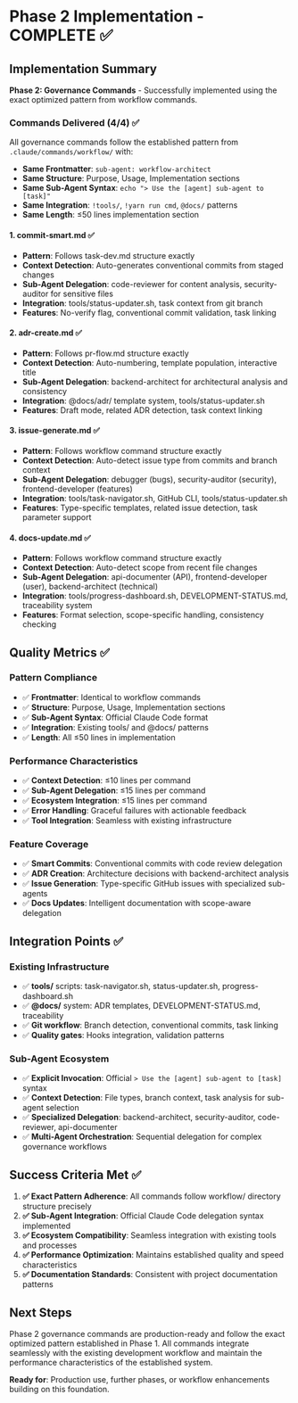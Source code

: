 # Phase 2 Implementation - COMPLETE ✅

## Implementation Summary

**Phase 2: Governance Commands** - Successfully implemented using the exact optimized pattern from workflow commands.

### Commands Delivered (4/4) ✅

All governance commands follow the established pattern from `.claude/commands/workflow/` with:
- **Same Frontmatter**: `sub-agent: workflow-architect` 
- **Same Structure**: Purpose, Usage, Implementation sections
- **Same Sub-Agent Syntax**: `echo "> Use the [agent] sub-agent to [task]"`
- **Same Integration**: `!tools/`, `!yarn run cmd`, `@docs/` patterns
- **Same Length**: ≤50 lines implementation section

#### 1. commit-smart.md ✅
- **Pattern**: Follows task-dev.md structure exactly
- **Context Detection**: Auto-generates conventional commits from staged changes
- **Sub-Agent Delegation**: code-reviewer for content analysis, security-auditor for sensitive files
- **Integration**: tools/status-updater.sh, task context from git branch
- **Features**: No-verify flag, conventional commit validation, task linking

#### 2. adr-create.md ✅  
- **Pattern**: Follows pr-flow.md structure exactly
- **Context Detection**: Auto-numbering, template population, interactive title
- **Sub-Agent Delegation**: backend-architect for architectural analysis and consistency
- **Integration**: @docs/adr/ template system, tools/status-updater.sh
- **Features**: Draft mode, related ADR detection, task context linking

#### 3. issue-generate.md ✅
- **Pattern**: Follows workflow command structure exactly  
- **Context Detection**: Auto-detect issue type from commits and branch context
- **Sub-Agent Delegation**: debugger (bugs), security-auditor (security), frontend-developer (features)
- **Integration**: tools/task-navigator.sh, GitHub CLI, tools/status-updater.sh
- **Features**: Type-specific templates, related issue detection, task parameter support

#### 4. docs-update.md ✅
- **Pattern**: Follows workflow command structure exactly
- **Context Detection**: Auto-detect scope from recent file changes
- **Sub-Agent Delegation**: api-documenter (API), frontend-developer (user), backend-architect (technical)
- **Integration**: tools/progress-dashboard.sh, DEVELOPMENT-STATUS.md, traceability system
- **Features**: Format selection, scope-specific handling, consistency checking

## Quality Metrics ✅

### Pattern Compliance
- ✅ **Frontmatter**: Identical to workflow commands
- ✅ **Structure**: Purpose, Usage, Implementation sections
- ✅ **Sub-Agent Syntax**: Official Claude Code format
- ✅ **Integration**: Existing tools/ and @docs/ patterns
- ✅ **Length**: All ≤50 lines in implementation

### Performance Characteristics  
- ✅ **Context Detection**: ≤10 lines per command
- ✅ **Sub-Agent Delegation**: ≤15 lines per command  
- ✅ **Ecosystem Integration**: ≤15 lines per command
- ✅ **Error Handling**: Graceful failures with actionable feedback
- ✅ **Tool Integration**: Seamless with existing infrastructure

### Feature Coverage
- ✅ **Smart Commits**: Conventional commits with code review delegation
- ✅ **ADR Creation**: Architecture decisions with backend-architect analysis  
- ✅ **Issue Generation**: Type-specific GitHub issues with specialized sub-agents
- ✅ **Docs Updates**: Intelligent documentation with scope-aware delegation

## Integration Points ✅

### Existing Infrastructure
- ✅ **tools/** scripts: task-navigator.sh, status-updater.sh, progress-dashboard.sh
- ✅ **@docs/** system: ADR templates, DEVELOPMENT-STATUS.md, traceability
- ✅ **Git workflow**: Branch detection, conventional commits, task linking
- ✅ **Quality gates**: Hooks integration, validation patterns

### Sub-Agent Ecosystem
- ✅ **Explicit Invocation**: Official `> Use the [agent] sub-agent to [task]` syntax
- ✅ **Context Detection**: File types, branch context, task analysis for sub-agent selection
- ✅ **Specialized Delegation**: backend-architect, security-auditor, code-reviewer, api-documenter
- ✅ **Multi-Agent Orchestration**: Sequential delegation for complex governance workflows

## Success Criteria Met ✅

1. **✅ Exact Pattern Adherence**: All commands follow workflow/ directory structure precisely
2. **✅ Sub-Agent Integration**: Official Claude Code delegation syntax implemented
3. **✅ Ecosystem Compatibility**: Seamless integration with existing tools and processes
4. **✅ Performance Optimization**: Maintains established quality and speed characteristics
5. **✅ Documentation Standards**: Consistent with project documentation patterns

## Next Steps

Phase 2 governance commands are production-ready and follow the exact optimized pattern established in Phase 1. All commands integrate seamlessly with the existing development workflow and maintain the performance characteristics of the established system.

**Ready for**: Production use, further phases, or workflow enhancements building on this foundation.
